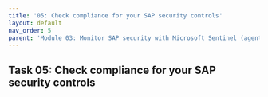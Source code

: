 ```yaml
---
title: '05: Check compliance for your SAP security controls'
layout: default
nav_order: 5
parent: 'Module 03: Monitor SAP security with Microsoft Sentinel (agent-based)'
---
```


## Task 05: Check compliance for your SAP security controls